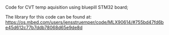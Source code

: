 Code for CVT temp aquisition using bluepill STM32 board;

 The library for this code can be found at: https://os.mbed.com/users/jensstruemper/code/MLX90614/#755bd47fd6be45d612c77b7ddb78068d65e9de8d
